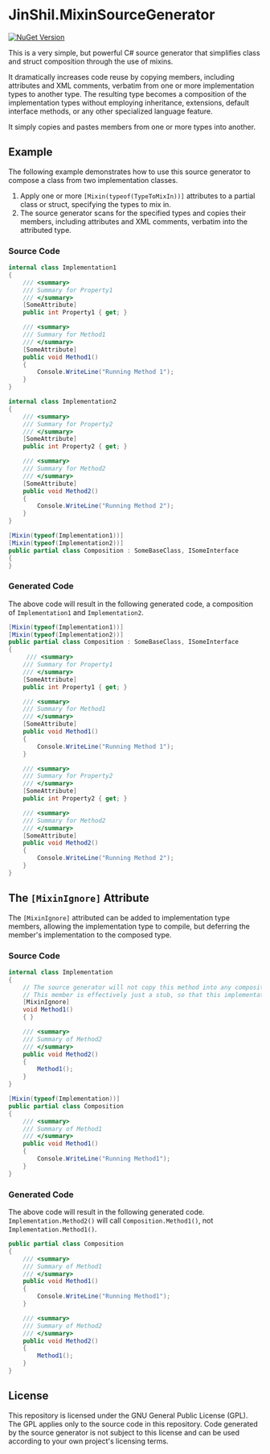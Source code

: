 # JinShil.MixinSourceGenerator

[![NuGet Version](https://img.shields.io/nuget/v/MySourceGenerator?style=flat-square&logo=nuget)](https://www.nuget.org/packages/JinShil.MixinSourceGenerator)

This is a very simple, but powerful C# source generator that simplifies class and struct composition through the use of mixins.

It dramatically increases code reuse by copying members, including attributes and XML comments, verbatim from one or more implementation types to another type.  The resulting type becomes a composition of the implementation types without employing inheritance, extensions, default interface methods, or any other specialized language feature.

It simply copies and pastes members from one or more types into another.

## Example

The following example demonstrates how to use this source generator to compose a class from two implementation classes.

1. Apply one or more `[Mixin(typeof(TypeToMixIn))]` attributes to a partial class or struct, specifying the types to mix in.
2. The source generator scans for the specified types and copies their members, including attributes and XML comments, verbatim into the attributed type.


### Source Code

```C#
internal class Implementation1
{
    /// <summary>
    /// Summary for Property1
    /// </summary>
    [SomeAttribute]
    public int Property1 { get; }

    /// <summary>
    /// Summary for Method1
    /// </summary>
    [SomeAttribute]
    public void Method1()
    {
        Console.WriteLine("Running Method 1");
    }
}
```

```C#
internal class Implementation2
{
    /// <summary>
    /// Summary for Property2
    /// </summary>
    [SomeAttribute]
    public int Property2 { get; }

    /// <summary>
    /// Summary for Method2
    /// </summary>
    [SomeAttribute]
    public void Method2()
    {
        Console.WriteLine("Running Method 2");
    }
}
```

```C#
[Mixin(typeof(Implementation1))]
[Mixin(typeof(Implementation2))]
public partial class Composition : SomeBaseClass, ISomeInterface
{
}
```
### Generated Code
The above code will result in the following generated code, a composition of `Implementation1` and `Implementation2`.

```C#
[Mixin(typeof(Implementation1))]
[Mixin(typeof(Implementation2))]
public partial class Composition : SomeBaseClass, ISomeInterface
{
     /// <summary>
    /// Summary for Property1
    /// </summary>
    [SomeAttribute]
    public int Property1 { get; }

    /// <summary>
    /// Summary for Method1
    /// </summary>
    [SomeAttribute]
    public void Method1()
    {
        Console.WriteLine("Running Method 1");
    }

    /// <summary>
    /// Summary for Property2
    /// </summary>
    [SomeAttribute]
    public int Property2 { get; }

    /// <summary>
    /// Summary for Method2
    /// </summary>
    [SomeAttribute]
    public void Method2()
    {
        Console.WriteLine("Running Method 2");
    }
}
```

## The `[MixinIgnore]` Attribute

The `[MixinIgnore]` attributed can be added to implementation type members, allowing the implementation type to compile, but deferring the member's implementation to the composed type.

### Source Code

```C#
internal class Implementation
{
    // The source generator will not copy this method into any composition type.
    // This member is effectively just a stub, so that this implementation class will compile.
    [MixinIgnore]
    void Method1()
    { }

    /// <summary>
    /// Summary of Method2
    /// </summary>
    public void Method2()
    {
        Method1();
    }
}
```

```C#
[Mixin(typeof(Implementation))]
public partial class Composition
{
    /// <summary>
    /// Summary of Method1
    /// </summary>
    public void Method1()
    {
        Console.WriteLine("Running Method1");
    }
}
```
### Generated Code
The above code will result in the following generated code.  `Implementation.Method2()` will call `Composition.Method1()`, not `Implementation.Method1()`.

```C#
public partial class Composition
{
    /// <summary>
    /// Summary of Method1
    /// </summary>
    public void Method1()
    {
        Console.WriteLine("Running Method1");
    }

    /// <summary>
    /// Summary of Method2
    /// </summary>
    public void Method2()
    {
        Method1();
    }
}
```

## License

This repository is licensed under the GNU General Public License (GPL). The GPL applies only to the source code in this repository. Code generated by the source generator is not subject to this license and can be used according to your own project's licensing terms.
